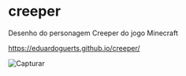 # creeper
 Desenho do personagem Creeper do jogo Minecraft
 
 https://eduardoguerts.github.io/creeper/
 
![Capturar](https://user-images.githubusercontent.com/109833642/216754924-843add59-c71d-4211-8568-77cd55021897.PNG)
